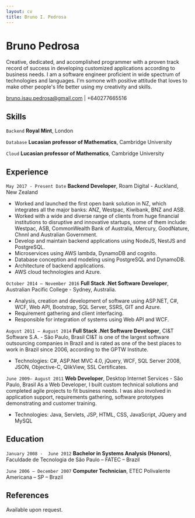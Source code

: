 ```yaml
---
layout: cv
title: Bruno I. Pedrosa 
---
```

# Bruno Pedrosa
Creative, dedicated, and accomplished programmer with a proven track record of success in developing customized applications according to business needs. I am a software engineer proficient in wide spectrum of technologies and languages. I'm somone with positive attitude that loves to make other people's life better using my creativity and skills. 


<div id="webaddress">
<a href="bruno.isau.pedrosa@gmail.com">bruno.isau.pedrosa@gmail.com</a>
| +640277665516
</div>

## Skills

`Backend`
__Royal Mint__, London

`Database`
__Lucasian professor of Mathematics__, Cambridge University

`Cloud`
__Lucasian professor of Mathematics__, Cambridge University


## Experience

`May 2017 - Present Date`
__Backend Developer__, Roam Digital - Auckland, New Zealand

- Worked and launched the first open bank solution in NZ, which integrates all the major banks: ANZ, Westpac, Kiwibank, BNZ and ASB. 
- Worked with a wide and diverse range of clients from huge financial institutions to disruptive and innovative startups, some of them include: Westpac, ASB, CommonWealth Bank of Australia, Mercury, GoodNature, Chnnl and Australian Government. 
- Develop and maintain backend applications using NodeJS, NestJS and PostgreSQL.
- Microservices using AWS lambda, DynamoDB and cognito.
- Database conception and modeling using PostgreSQL and DynamoDB.
- Architecture of backend applications.
- AWS cloud technologies and Azure.

`October 2014 – November 2016`
__Full Stack .Net Software Developer__, Australian Pacific College - Sydney, Australia.
- Analysis, creation and development of software using ASP.NET, C#, WCF, Web API, Bootstrap, SQL Server, SSRS, GIT and Azure.
- Requirement gathering and client interfacing.
- Responsible for integration of systems using Web API and WCF.

`August 2011 – August 2014`
__Full Stack .Net Software Developer__, CI&T Software S.A. - São Paulo, Brasil
CI&T is one of the largest software outsourcing companies in Brazil and  is rated as one of the best places to work in Brazil since 2006, according to the GPTW Institute. 
- Technologies: C#, ASP.Net MVC 4.0, jQuery, WCF, SQL Server 2008, JSON, Objective-C, QlikView, SSL Certificates.

`June 2009– August 2011`
__Web Developer__, Desktop Internet Services - São Paulo, Brasil
As a Web Developer, I built custom technical solutions and completed agile projects to fit business needs. I was also involved in application support, requirements gathering, software prototypes demonstrating and customer training. 
- Technologies: Java, Servlets, JSP, HTML, CSS, JavaScript, JQuery and MySQL

## Education

`January 2008 -  June 2012`
__Bachelor in Systems Analysis (Honors)__, Faculdade de Tecnologia de São Paulo – FATEC – Brazil

`June 2006 – December 2007`
__Computer Technician__, ETEC Polivalente Americana – SP – Brazil

## References
Available upon request.


<!-- ### Footer

Last updated: Jun 2021 -->


